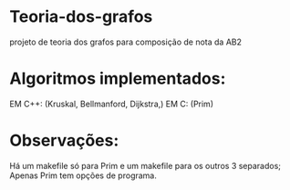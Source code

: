 # Teoria-dos-grafos
projeto de teoria dos grafos para composição de nota da AB2

# Algoritmos implementados:
EM C++:
        (Kruskal,
        Bellmanford,
        Dijkstra,)
EM C:
        (Prim)

# Observações:

Há um makefile só para Prim e um makefile para os outros 3 separados;
Apenas Prim tem opções de programa.
